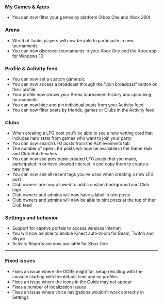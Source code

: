### My Games & Apps
- You can now filter your games by platform (Xbox One and Xbox 360)

### Arena
- World of Tanks players will now be able to participate in new tournaments
- You can now discrover tournaments in your Xbox One and the Xbox app for Windows 10

### Profile & Activity feed
- You can now set a custom gamerpic
- You can now access a broadcast through the "Join broadcast" button on their profile
- Your profile now shows your Arena tournament history anc upcoming tournaments
- You can now hide and pin individual posts from your Activity feed
- You can now filter posts by friends, games or Clubs in the Activity feed

### Clubs
- When creating a LFG post you'll be able to see a new vetting card that includes hero stats from games who want to join your party
- You can now search LFG posts from the Achievements tab
- The number of open LFG posts will now be available in the Game Hub and Club Hub headers
- You can now see previously created LFG posts that you made, participated in or have showed interest in and copy them to create a new one
- You can now see all recent tags you've used when creating a new LFG post
- Club owners are now allowed to add a custom background and Club logo
- Club owners and admins will now have a label in text posts
- Club owners and admins will now be able to pint posts at the top of ther Club feed

### Settings and behavior
- Support for captive portals to access wireless internet
- You will now be able to enable Kinect auto-zoom for Beam, Twitch and Skype
- Activity Reports are now available for Xbox One

---------

### Fixed issues
- Fixes an issue where the OOBE might fail setup resulting with the console starting with the default time and no profiles
- Fixes an issue where the icons in the Guide may not appear
- Fixes a number of localization issues
- Fixes an issue where voice navigations wouldn't work correctly in Settings